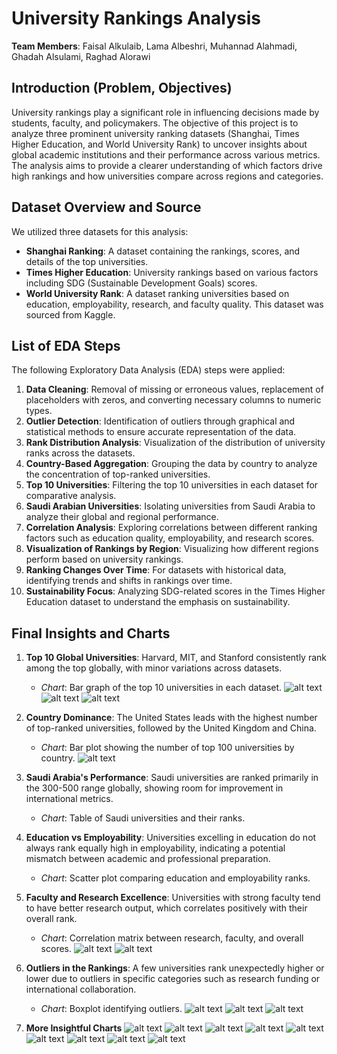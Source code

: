 # University Rankings Analysis

**Team Members**: Faisal Alkulaib, Lama Albeshri, Muhannad Alahmadi, Ghadah Alsulami, Raghad Alorawi

## Introduction (Problem, Objectives)
University rankings play a significant role in influencing decisions made by students, faculty, and policymakers. The objective of this project is to analyze three prominent university ranking datasets (Shanghai, Times Higher Education, and World University Rank) to uncover insights about global academic institutions and their performance across various metrics. The analysis aims to provide a clearer understanding of which factors drive high rankings and how universities compare across regions and categories.

## Dataset Overview and Source
We utilized three datasets for this analysis:
- **Shanghai Ranking**: A dataset containing the rankings, scores, and details of the top universities.
- **Times Higher Education**: University rankings based on various factors including SDG (Sustainable Development Goals) scores.
- **World University Rank**: A dataset ranking universities based on education, employability, research, and faculty quality. This dataset was sourced from Kaggle.

## List of EDA Steps
The following Exploratory Data Analysis (EDA) steps were applied:
1. **Data Cleaning**: Removal of missing or erroneous values, replacement of placeholders with zeros, and converting necessary columns to numeric types.
2. **Outlier Detection**: Identification of outliers through graphical and statistical methods to ensure accurate representation of the data.
3. **Rank Distribution Analysis**: Visualization of the distribution of university ranks across the datasets.
4. **Country-Based Aggregation**: Grouping the data by country to analyze the concentration of top-ranked universities.
5. **Top 10 Universities**: Filtering the top 10 universities in each dataset for comparative analysis.
6. **Saudi Arabian Universities**: Isolating universities from Saudi Arabia to analyze their global and regional performance.
7. **Correlation Analysis**: Exploring correlations between different ranking factors such as education quality, employability, and research scores.
8. **Visualization of Rankings by Region**: Visualizing how different regions perform based on university rankings.
9. **Ranking Changes Over Time**: For datasets with historical data, identifying trends and shifts in rankings over time.
10. **Sustainability Focus**: Analyzing SDG-related scores in the Times Higher Education dataset to understand the emphasis on sustainability.

## Final Insights and Charts
1. **Top 10 Global Universities**: Harvard, MIT, and Stanford consistently rank among the top globally, with minor variations across datasets.
   - *Chart*: Bar graph of the top 10 universities in each dataset.
   ![alt text](images/a_shanghai.png)
   ![alt text](images/a_times.png)
   ![alt text](images/a_world.png)
2. **Country Dominance**: The United States leads with the highest number of top-ranked universities, followed by the United Kingdom and China.
   - *Chart*: Bar plot showing the number of top 100 universities by country.
   ![alt text](images/e_shanghai3.png)
3. **Saudi Arabia's Performance**: Saudi universities are ranked primarily in the 300-500 range globally, showing room for improvement in international metrics.
   - *Chart*: Table of Saudi universities and their ranks.
   
4. **Education vs Employability**: Universities excelling in education do not always rank equally high in employability, indicating a potential mismatch between academic and professional preparation.
   - *Chart*: Scatter plot comparing education and employability ranks.

5. **Faculty and Research Excellence**: Universities with strong faculty tend to have better research output, which correlates positively with their overall rank.
   - *Chart*: Correlation matrix between research, faculty, and overall scores.
![alt text](images/d_world.png)
![alt text](d_world2.png)

6. **Outliers in the Rankings**: A few universities rank unexpectedly higher or lower due to outliers in specific categories such as research funding or international collaboration.
   - *Chart*: Boxplot identifying outliers.
![alt text](images/check_outlier.png) ![alt text](images/check_outlier2.png) ![alt text](images/check_outlier3.png)

7. **More Insightful Charts**
![alt text](images/b_world.png)
![alt text](images/c_shanghai.png) ![alt text](images/c_times.png) ![alt text](images/c_world.png)
![alt text](images/e_shanghai.png) ![alt text](images/e_shanghai2.png)
![alt text](images/e_world.png) ![alt text](images/f_times.png) ![alt text](images/f2_times.png)